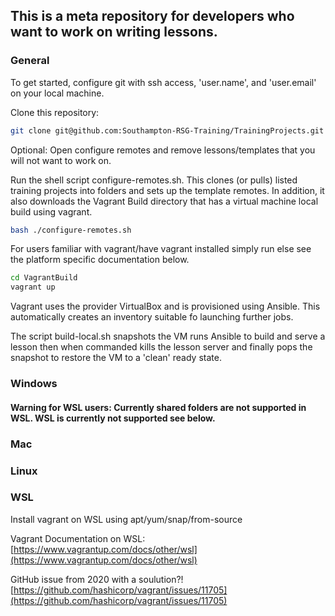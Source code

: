 ## This is a meta repository for developers who want to work on writing lessons.

### General

To get started, configure git with ssh access, 'user.name', and 'user.email' on your local machine. 

Clone this repository:

~~~ bash
git clone git@github.com:Southampton-RSG-Training/TrainingProjects.git
~~~

Optional: Open configure remotes and remove lessons/templates that you will not want to work on.

Run the shell script configure-remotes.sh. This clones (or pulls) listed training projects into folders and 
sets up the template remotes. In addition, it also downloads the Vagrant Build directory that has a virtual machine 
local build using vagrant.

~~~ bash
bash ./configure-remotes.sh
~~~

For users familiar with vagrant/have vagrant installed simply run else see the platform specific documentation below.

~~~bash
cd VagrantBuild
vagrant up
~~~

Vagrant uses the provider VirtualBox and is provisioned using Ansible. This automatically creates an inventory suitable 
fo launching further jobs. 

The script build-local.sh snapshots the VM runs Ansible to build and serve a lesson then when commanded kills the lesson
server and finally pops the snapshot to restore the VM to a 'clean' ready state.


### Windows
#### Warning for WSL users: Currently shared folders are not supported in WSL. WSL is currently not supported see below.

### Mac

### Linux

### WSL

Install vagrant on WSL using apt/yum/snap/from-source


Vagrant Documentation on WSL:
[https://www.vagrantup.com/docs/other/wsl](https://www.vagrantup.com/docs/other/wsl)

GitHub issue from 2020 with a soulution?!
[https://github.com/hashicorp/vagrant/issues/11705](https://github.com/hashicorp/vagrant/issues/11705)
